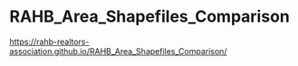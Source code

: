# RAHB_Area_Shapefiles_Comparison
<https://rahb-realtors-association.github.io/RAHB_Area_Shapefiles_Comparison/>

